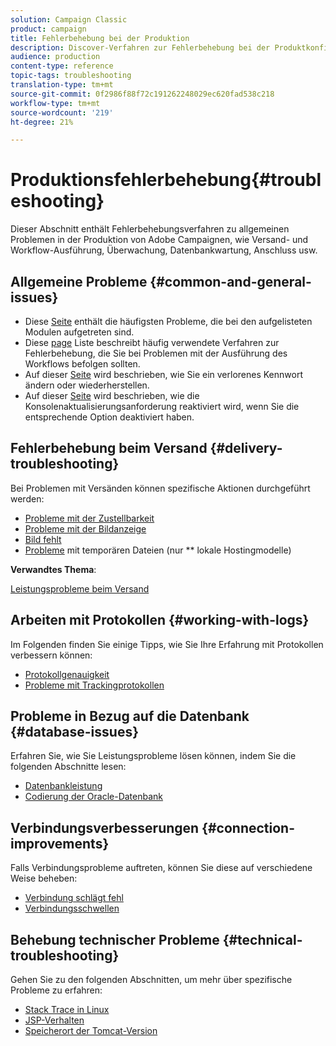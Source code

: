 ```yaml
---
solution: Campaign Classic
product: campaign
title: Fehlerbehebung bei der Produktion
description: Discover-Verfahren zur Fehlerbehebung bei der Produktkonfiguration, Überwachung, Aktualisierung, Datenverarbeitung und Datenbankwartung
audience: production
content-type: reference
topic-tags: troubleshooting
translation-type: tm+mt
source-git-commit: 0f2986f88f72c191262248029ec620fad538c218
workflow-type: tm+mt
source-wordcount: '219'
ht-degree: 21%

---
```



# Produktionsfehlerbehebung{#troubleshooting}

Dieser Abschnitt enthält Fehlerbehebungsverfahren zu allgemeinen Problemen in der Produktion von Adobe Campaignen, wie Versand- und Workflow-Ausführung, Überwachung, Datenbankwartung, Anschluss usw.

## Allgemeine Probleme {#common-and-general-issues}

* Diese [Seite](../../production/using/modules-and-frequent-issues.md) enthält die häufigsten Probleme, die bei den aufgelisteten Modulen aufgetreten sind.
* Diese [page](../../production/using/workflow-execution.md) Liste beschreibt häufig verwendete Verfahren zur Fehlerbehebung, die Sie bei Problemen mit der Ausführung des Workflows befolgen sollten.
* Auf dieser [Seite](../../production/using/lost-password.md) wird beschrieben, wie Sie ein verlorenes Kennwort ändern oder wiederherstellen.
* Auf dieser [Seite](../../production/using/console-update.md) wird beschrieben, wie die Konsolenaktualisierungsanforderung reaktiviert wird, wenn Sie die entsprechende Option deaktiviert haben.

## Fehlerbehebung beim Versand {#delivery-troubleshooting}

Bei Problemen mit Versänden können spezifische Aktionen durchgeführt werden:
* [Probleme mit der Zustellbarkeit](../../production/using/performance-and-throughput-issues.md#deliverability_issues)
* [Probleme mit der Bildanzeige](../../production/using/image-display-issues.md)
* [Bild fehlt](../../production/using/images-missing.md)
* [Probleme](../../production/using/temporary-files.md)  mit temporären Dateien (nur ** lokale Hostingmodelle)

**Verwandtes Thema**:

[Leistungsprobleme beim Versand](../../delivery/using/delivery-performances.md)

## Arbeiten mit Protokollen {#working-with-logs}

Im Folgenden finden Sie einige Tipps, wie Sie Ihre Erfahrung mit Protokollen verbessern können:

* [Protokollgenauigkeit](../../production/using/log-precision.md)
* [Probleme mit Trackingprotokollen](../../production/using/tracking-logs-issues.md)

## Probleme in Bezug auf die Datenbank {#database-issues}

Erfahren Sie, wie Sie Leistungsprobleme lösen können, indem Sie die folgenden Abschnitte lesen:

* [Datenbankleistung](../../production/using/database-performances.md)
* [Codierung der Oracle-Datenbank](../../production/using/encoding-of-the-oracle-database.md)

## Verbindungsverbesserungen {#connection-improvements}

Falls Verbindungsprobleme auftreten, können Sie diese auf verschiedene Weise beheben:

* [Verbindung schlägt fehl](../../production/using/failure-to-connect.md)
* [Verbindungsschwellen](../../production/using/connection-thresholds.md)

## Behebung technischer Probleme {#technical-troubleshooting}

Gehen Sie zu den folgenden Abschnitten, um mehr über spezifische Probleme zu erfahren:

* [Stack Trace in Linux](../../production/using/stack-trace-in-linux.md)
* [JSP-Verhalten](../../production/using/jsp-behavior.md)
* [Speicherort der Tomcat-Version](../../production/using/locate-tomcat-version.md)